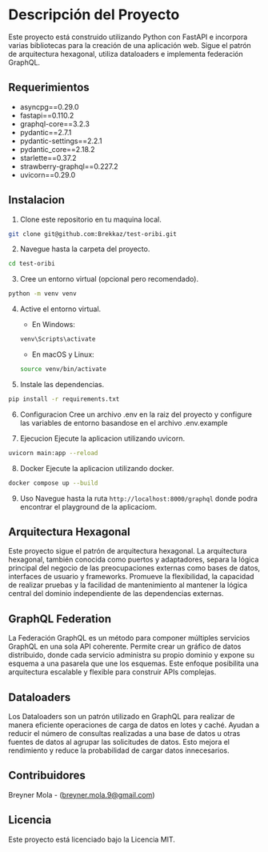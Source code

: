 # Descripción del Proyecto
Este proyecto está construido utilizando Python con FastAPI e incorpora varias bibliotecas para la creación de una aplicación web. Sigue el patrón de arquitectura hexagonal, utiliza dataloaders e implementa federación GraphQL.

## Requerimientos
- asyncpg==0.29.0
- fastapi==0.110.2
- graphql-core==3.2.3
- pydantic==2.7.1
- pydantic-settings==2.2.1
- pydantic_core==2.18.2
- starlette==0.37.2
- strawberry-graphql==0.227.2
- uvicorn==0.29.0

## Instalacion
1. Clone este repositorio en tu maquina local.
```bash
git clone git@github.com:Brekkaz/test-oribi.git
```

2. Navegue hasta la carpeta del proyecto.
```bash
cd test-oribi
```

3. Cree un entorno virtual (opcional pero recomendado).
```bash
python -m venv venv
```

4. Active el entorno virtual.
    - En Windows:
    ```bash
    venv\Scripts\activate
    ```
    - En macOS y Linux:
    ```bash
    source venv/bin/activate
    ```

5. Instale las dependencias.
```bash
pip install -r requirements.txt
```

6. Configuracion
Cree un archivo .env en la raiz del proyecto y configure las variables de entorno basandose en el archivo .env.example

7. Ejecucion
Ejecute la aplicacion utilizando uvicorn.
```bash
uvicorn main:app --reload
```

8. Docker
Ejecute la aplicacion utilizando docker.
```bash
docker compose up --build
```

9. Uso
Navegue hasta la ruta `http://localhost:8000/graphql` donde podra encontrar el playground de la aplicaciom.

## Arquitectura Hexagonal
Este proyecto sigue el patrón de arquitectura hexagonal. La arquitectura hexagonal, también conocida como puertos y adaptadores, separa la lógica principal del negocio de las preocupaciones externas como bases de datos, interfaces de usuario y frameworks. Promueve la flexibilidad, la capacidad de realizar pruebas y la facilidad de mantenimiento al mantener la lógica central del dominio independiente de las dependencias externas.

## GraphQL Federation
La Federación GraphQL es un método para componer múltiples servicios GraphQL en una sola API coherente. Permite crear un gráfico de datos distribuido, donde cada servicio administra su propio dominio y expone su esquema a una pasarela que une los esquemas. Este enfoque posibilita una arquitectura escalable y flexible para construir APIs complejas.

## Dataloaders

Los Dataloaders son un patrón utilizado en GraphQL para realizar de manera eficiente operaciones de carga de datos en lotes y caché. Ayudan a reducir el número de consultas realizadas a una base de datos u otras fuentes de datos al agrupar las solicitudes de datos. Esto mejora el rendimiento y reduce la probabilidad de cargar datos innecesarios.

## Contribuidores
Breyner Mola - (<breyner.mola.9@gmail.com>)

## Licencia
Este proyecto está licenciado bajo la Licencia MIT.